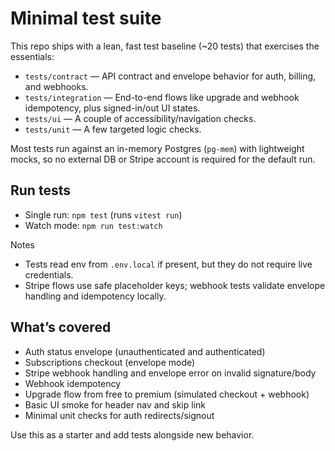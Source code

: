 # Minimal test suite

This repo ships with a lean, fast test baseline (~20 tests) that exercises the essentials:

- `tests/contract` — API contract and envelope behavior for auth, billing, and webhooks.
- `tests/integration` — End-to-end flows like upgrade and webhook idempotency, plus signed-in/out UI states.
- `tests/ui` — A couple of accessibility/navigation checks.
- `tests/unit` — A few targeted logic checks.

Most tests run against an in-memory Postgres (`pg-mem`) with lightweight mocks, so no external DB or Stripe account is required for the default run.

## Run tests

- Single run: `npm test` (runs `vitest run`)
- Watch mode: `npm run test:watch`

Notes
- Tests read env from `.env.local` if present, but they do not require live credentials.
- Stripe flows use safe placeholder keys; webhook tests validate envelope handling and idempotency locally.

## What’s covered

- Auth status envelope (unauthenticated and authenticated)
- Subscriptions checkout (envelope mode)
- Stripe webhook handling and envelope error on invalid signature/body
- Webhook idempotency
- Upgrade flow from free to premium (simulated checkout + webhook)
- Basic UI smoke for header nav and skip link
- Minimal unit checks for auth redirects/signout

Use this as a starter and add tests alongside new behavior.
